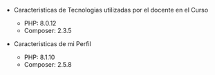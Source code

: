 *   Caracteristicas de Tecnologias utilizadas por el docente 
    en el Curso

    *   PHP: 8.0.12
    *   Composer: 2.3.5

*   Caracteristicas de mi Perfil

    *   PHP: 8.1.10
    *   Composer: 2.5.8